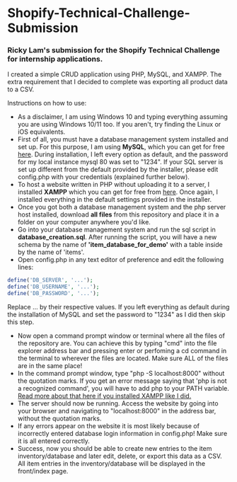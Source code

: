 # Shopify-Technical-Challenge-Submission

### Ricky Lam's submission for the Shopify Technical Challenge for internship applications.

I created a simple CRUD application using PHP, MySQL, and XAMPP. The extra requirement that I decided to complete was exporting all product data to a CSV.

Instructions on how to use:
- As a disclaimer, I am using Windows 10 and typing everything assuming you are using Windows 10/11 too. If you aren't, try finding the Linux or iOS equivalents.
- First of all, you must have a database management system installed and set up. For this purpose, I am using **MySQL**, which you can get for free [here](https://dev.mysql.com/downloads/mysql/). During installation, I left every option as default, and the password for my local instance mysql 80 was set to "1234". If your SQL server is set up different from the default provided by the installer, please edit config.php with your credentials (explained further below).
- To host a website written in PHP without uploading it to a server, I installed **XAMPP** which you can get for free from [here](https://www.apachefriends.org). Once again, I installed everything in the default settings provided in the installer.
- Once you got both a database management system and the php server host installed, download **all files** from this repository and place it in a folder on your computer anywhere you'd like.
- Go into your database management system and run the sql script in **database_creation.sql**. After running the script, you will have a new schema by the name of **'item_database_for_demo'** with a table inside by the name of 'items'.
- Open config.php in any text editor of preference and edit the following lines: 
```php
define('DB_SERVER', '...');
define('DB_USERNAME', '...');
define('DB_PASSWORD', '...');
```
Replace ... by their respective values. If you left everything as default during the installation of MySQL and set the password to "1234" as I did then skip this step.
- Now open a command prompt window or terminal where all the files of the repository are. You can achieve this by typing "cmd" into the file explorer address bar and pressing enter or perfoming a cd command in the terminal to wherever the files are located. Make sure ALL of the files are in the same place!
- In the command prompt window, type "php -S localhost:8000" without the quotation marks. If you get an error message saying that 'php is not a recognized command', you will have to add php to your PATH variable. [Read more about that here if you installed XAMPP like I did.](https://stackoverflow.com/questions/31291317/php-is-not-recognized-as-an-internal-or-external-command-in-command-prompt/31291404#:~:text=You%20just%20need%20to%20a,it%20on%20the%20C%20drive.&text=Set%20%22C%3A%5Cxampp%5Cphp,in%20your%20PATH%20Environment%20Variable.&text=In%20the%20Edit%20System%20Variable,to%20your%20PATH%20Environment%20Variable.)
- The server should now be running. Access the website by going into your browser and navigating to "localhost:8000" in the address bar, without the quotation marks.
- If any errors appear on the website it is most likely because of incorrectly entered database login information in config.php! Make sure it is all entered correctly.
- Success, now you should be able to create new entries to the item inventory/database and later edit, delete, or export this data as a CSV. All item entries in the inventory/database will be displayed in the front/index page.
